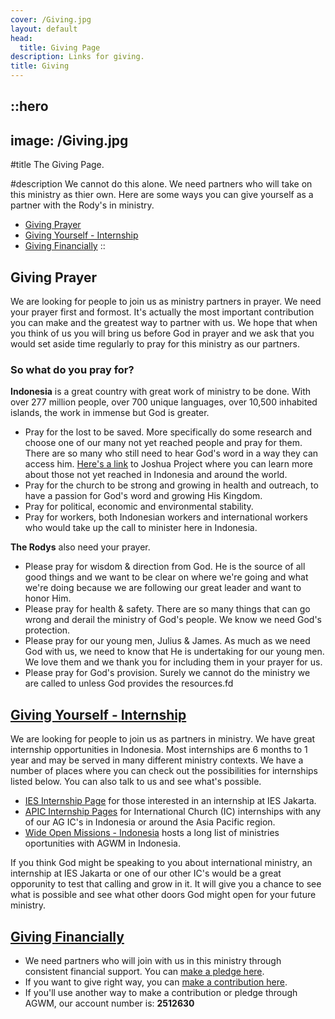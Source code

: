 ```yaml
---
cover: /Giving.jpg
layout: default
head:
  title: Giving Page
description: Links for giving.
title: Giving
---
```


::hero
---
image: /Giving.jpg
---
#title
The Giving Page.

#description
We cannot do this alone.  We need partners who will take on this ministry as thier own. Here are some ways  you can give yourself as a partner with the Rody's in ministry.
- [Giving Prayer](#giving-prayer)
- [Giving Yourself - Internship](#giving-yourself-internship)
- [Giving Financially](#giving-financially)
::

## Giving Prayer

We are looking for people to join us as ministry partners in prayer. We need your prayer first and formost. It's actually the most important contribution you can make and the greatest way to partner with us. We hope that when you think of us you will bring us before God in prayer and we ask that you would set aside time regularly to pray for this ministry as our partners.

### So what do you pray for?

**Indonesia** is a great country with great work of ministry to be done. With over 277 million people, over 700 unique languages, over 10,500 inhabited islands, the work in immense but God is greater.

- Pray for the lost to be saved. More specifically do some research and choose one of our many not yet reached people and pray for them. There are so many who still need to hear God's word in a way they can access him. [Here's a link](https://joshuaproject.net/countries/ID) to Joshua Project where you can learn more about those not yet reached in Indonesia and around the world.
- Pray for the church to be strong and growing in health and outreach, to have a passion for God's word and growing His Kingdom.
- Pray for political, economic and environmental stability.
- Pray for workers, both Indonesian workers and international workers who would take up the call to minister here in Indonesia.

**The Rodys** also need your prayer.

- Please pray for wisdom & direction from God. He is the source of all good things and we want to be clear on where we're going and what we're doing because we are following our great leader and want to honor Him.
- Please pray for health & safety. There are so many things that can go wrong and derail the ministry of God's people. We know we need God's protection.
- Please pray for our young men, Julius & James. As much as we need God with us, we need to know that He is undertaking for our young men. We love them and we thank you for including them in your prayer for us.
- Please pray for God's provision. Surely we cannot do the ministry we are called to unless God provides the resources.fd

## [Giving Yourself - Internship](https://agwm.org/en/go/)

We are looking for people to join us as partners in ministry. We have great internship opportunities in Indonesia. Most internships are 6 months to 1 year and may be served in many different ministry contexts. We have a number of places where you can check out the possibilities for internships listed below. You can also talk to us and see what's possible.

- [IES Internship Page](https://iesjakarta.org/internships) for those interested in an internship at IES Jakarta.
- [APIC Internship Pages](https://apicinternships.org/) for International Church (IC) internships with any of our AG IC's in Indonesia or around the Asia Pacific region.
- [Wide Open Missions - Indonesia](https://wideopenmissions.org/opportunities?r=asia-pacific\&f=indonesia) hosts a long list of ministries oportunities with AGWM in Indonesia.

If you think God might be speaking to you about international ministry, an internship at IES Jakarta or one of our other IC's would be a great opporunity to test that calling and grow in it. It will give you a chance to see what is possible and see what other doors God might open for your future ministry.

## [Giving Financially](https://giving.ag.org/donate/aed0d660-415b-4d42-b8b1-c62023daa83b)

- We need partners who will join with us in this ministry through consistent financial support. You can [make a pledge here](https://commitment.agwm.org/?AcctNo=2512630).
- If you want to give right way, you can [make a contribution here](https://giving.ag.org/donate/aed0d660-415b-4d42-b8b1-c62023daa83b).
- If you'll use another way to make a contribution or pledge through AGWM, our account number is: **2512630**
